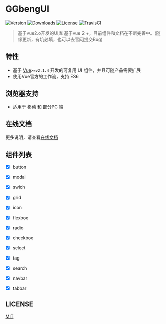 # GGbengUI
[![Version](https://img.shields.io/npm/v/ggbeng-ui.svg)](https://www.npmjs.com/package/gui) [![Downloads](http://img.shields.io/npm/dm/ggbeng-ui.svg)](https://www.npmjs.com/package/ggbeng-ui) [![License](https://img.shields.io/npm/l/ggbeng-ui.svg?style=flat)](https://opensource.org/licenses/MIT) [![TravisCI](https://img.shields.io/badge/build-passing-brightgreen.svg)](https://travis-ci.org/XadillaX/ggbeng-ui) 
>基于vue2.o开发的UI库
>基于vue 2 +，目前组件和文档在不断完善中。(随缘更新，有坑必填，也可以去官网提交Bug)

## 特性

- 基于 [Vue](http://vuejs.org/)`>=v2.1.4` 开发的可复用 UI 组件，并且可随产品需要扩展
- 使用Vue官方的工作流，支持 ES6

## 浏览器支持

- 适用于 移动 和 部分PC 端

## 在线文档
更多说明，请查看[在线文档](https://ggbeng1.github.io/GGbengUI/)

## 组件列表
- [x] button
- [x] modal
- [x] swich
- [x] grid
- [x] icon
- [x] flexbox
- [x] radio
- [x] checkbox
- [x] select
- [x] tag
- [x] search
- [x] navbar
- [x] tabbar



## LICENSE
[MIT](LICENSE)
